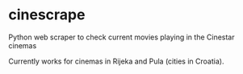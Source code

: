 # cinescrape
Python web scraper to check current movies playing in the Cinestar cinemas

Currently works for cinemas in Rijeka and Pula (cities in Croatia).
